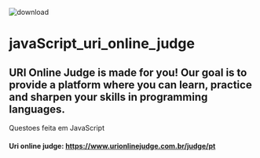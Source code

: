 ![download](https://user-images.githubusercontent.com/48844087/132149007-2b075b6b-5b51-4b2e-9065-c56a4c10cb42.jpg)

# javaScript_uri_online_judge
## URI Online Judge is made for you! Our goal is to provide a platform where you can learn, practice and sharpen your skills in programming languages.
Questoes feita em JavaScript
#### Uri online judge: https://www.urionlinejudge.com.br/judge/pt
